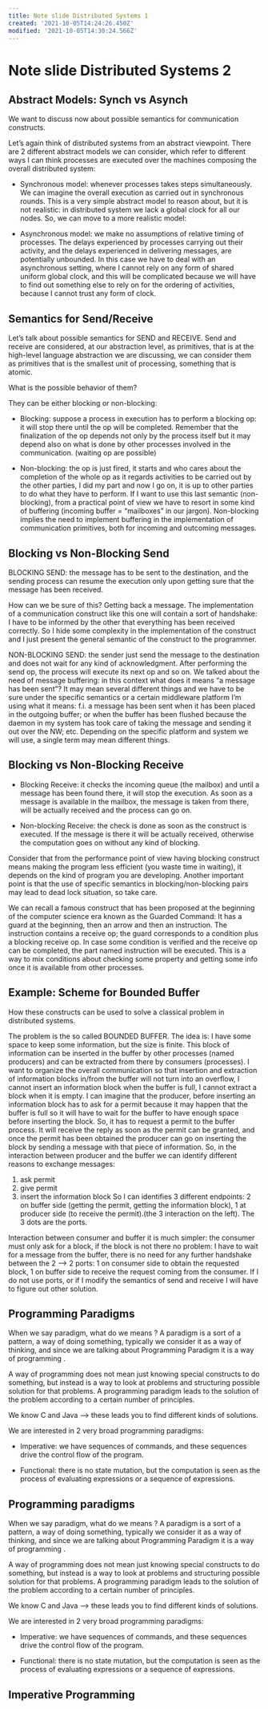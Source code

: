 ```yaml
---
title: Note slide Distributed Systems 1
created: '2021-10-05T14:24:26.450Z'
modified: '2021-10-05T14:30:24.566Z'
---
```


# Note slide Distributed Systems 2

## Abstract Models: Synch vs Asynch

We want to discuss now about possible semantics for communication constructs.

Let’s again think of distributed systems from an abstract viewpoint.
There are 2 different abstract models we can consider, which refer to different ways I can think processes are executed over the machines composing the overall distributed system: 

- Synchronous model: 
whenever processes takes steps simultaneously. We can imagine the overall execution as carried out in synchronous rounds. This is a very simple abstract model to reason about, but it is not realistic: 
in distributed system we lack a global clock for all our nodes.
So, we can move to a more realistic model:

- Asynchronous model: 
we make no assumptions of relative timing of processes. The delays experienced by processes carrying out their activity, and the delays experienced in delivering messages, are potentially unbounded. In this case we have to deal with an asynchronous setting, where I cannot rely on any form of shared uniform global clock, and this will be complicated because we will have to find out something else to rely on for the ordering of activities, because I cannot trust any form of clock.

## Semantics for Send/Receive

Let’s talk about possible semantics for SEND and RECEIVE. 
Send and receive are considered, at our abstraction level, as primitives, that is at the high-level language abstraction we are discussing, we can consider them as primitives that is the smallest unit of processing, something that is atomic.

What is the possible behavior of them?

They can be either blocking or non-blocking:

- Blocking: 
suppose a process in execution has to perform a blocking op: it will stop there until the op will be completed. Remember that the finalization of the op depends not only by the process itself but it may depend also on what is done by other processes involved in the communication. (waiting op are possible)

- Non-blocking: the op is just fired, it starts and who cares about the completion of the whole op as it regards activities to be carried out by the other parties, I did my part and now I go on, it is up to other parties to do what they have to perform. 
If I want to use this last semantic (non-blocking), from a practical point of view we have to resort in some kind of buffering (incoming buffer = “mailboxes” in our jargon).
Non-blocking implies the need to implement buffering in the implementation of communication primitives, both for incoming and outcoming messages.


## Blocking vs Non-Blocking Send

BLOCKING SEND: 
the message has to be sent to the destination, and the sending process can resume the execution only upon getting sure that the message has been received. 

How can we be sure of this? Getting back a message. 
The implementation of a communication construct like this one will contain a sort of handshake: 
I have to be informed by the other that everything has been received correctly.  So I hide some complexity in the implementation of the construct and I just present the general semantic of the construct to the programmer.

NON-BLOCKING SEND:
the sender just send the message to the destination and does not wait for any kind of acknowledgment.
After performing the send op, the process will execute its next op and so on.
We talked about the need of message buffering: in this context what does it means “a message has been sent”?
It may mean several different things and we have to be sure under the specific semantics or a certain middleware platform I’m using what it means:
f.i. a message has been sent when it has been placed in the outgoing buffer; or when the buffer has been flushed because the daemon in my system has took care of taking the message and sending it out over the NW; etc.
Depending on the specific platform and system we will use, a single term may mean different things.

## Blocking vs Non-Blocking Receive

- Blocking Receive:
it checks the incoming queue (the mailbox) and until a message has been found there, it will stop the execution.
As soon as a message is available in the mailbox, the message is taken from there, will be actually received and the process can go on.

- Non-blocking Receive:
the check is done as soon as the construct is executed. If the message is there it will be actually received, otherwise the computation goes on without any kind of blocking.

Consider that from the performance point of view having blocking construct means making the program less efficient (you waste time in waiting), it depends on the kind of program you are developing.
Another important point is that the use of specific semantics in blocking/non-blocking pairs may lead to dead lock situation, so take care.

We can recall a famous construct that has been proposed at the beginning of the computer science era known as the Guarded Command:
It has a guard at the beginning, then an arrow and then an instruction. The instruction contains a receive op; the guard corresponds to a condition plus a blocking receive op. In case some condition is verified and the receive op can be completed, the part named instruction will be executed. This is a way to mix conditions about checking some property and getting some info once it is available from other processes. 

## Example: Scheme for Bounded Buffer

How these constructs can be used to solve a classical problem in distributed systems.

 The problem is the so called BOUNDED BUFFER.
The idea is: 
I have some space to keep some information, but the size is finite. This block of information can be inserted in the buffer by other processes (named producers) and can be extracted from there by consumers (processes). 
I want to organize the overall communication so that insertion and extraction of information blocks in/from the buffer will not turn into an overflow, I cannot insert an information block when the buffer is full, I cannot extract a block when it is empty.
I can imagine that the producer, before inserting an information block has to ask for a permit because it may happen that the buffer is full so it will have to wait for the buffer to have enough space before inserting the block. So, it has to request a permit to the buffer process.
It will receive the reply as soon as the permit can be granted, and once the permit has been obtained the producer can go on inserting the block by sending a message with that piece of information. So, in the interaction between producer and the buffer we can identify different reasons to exchange messages:
1. ask permit
2. give permit
3. insert the information block
So I can identifies 3 different endpoints: 2 on buffer side (getting the permit, getting the information block), 1 at producer side (to receive the permit).(the 3 interaction on the left). The 3 dots are the ports.

Interaction between consumer and buffer it is much simpler:
the consumer must only ask for a block, if the block is not there no problem: I have to wait for a message from the buffer, there is no need for any further handshake between the 2 --> 2 ports: 1 on consumer side to obtain the requested block, 1 on buffer side to receive the request coming from the consumer. 
If I do not use ports, or if I modify the semantics of send and receive I will have to figure out other solution. 

## Programming Paradigms

When we say paradigm, what do we means ?
A paradigm is a sort of a pattern, a way of doing something, typically we consider it as a way of thinking, and since we are talking about Programming Paradigm it is a way of programming . 

A way of programming does not mean just knowing special constructs to do something, but instead is a way to look at problems and structuring possible solution for that problems. 
A programming paradigm leads to the solution of the problem according to a certain number of principles. 

We know C and Java --> these leads you to find different kinds of solutions.
 
We are interested in 2 very broad programming paradigms:

- Imperative: 
we have sequences of commands, and these sequences drive the control flow of the program.

- Functional: 
there is no state mutation, but the computation is seen as the process of evaluating expressions or a sequence of expressions.


## Programming paradigms

When we say paradigm, what do we means ?
A paradigm is a sort of a pattern, a way of doing something, typically we consider it as a way of thinking, and since we are talking about Programming Paradigm it is a way of programming . 

A way of programming does not mean just knowing special constructs to do something, but instead is a way to look at problems and structuring possible solution for that problems. 
A programming paradigm leads to the solution of the problem according to a certain number of principles. 

We know C and Java --> these leads you to find different kinds of solutions.
 
We are interested in 2 very broad programming paradigms:

- Imperative: 
we have sequences of commands, and these sequences drive the control flow of the program.

- Functional: 
there is no state mutation, but the computation is seen as the process of evaluating expressions or a sequence of expressions.


## Imperative Programming


